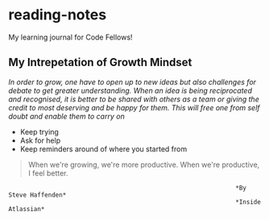 # reading-notes
My learning journal for Code Fellows!

## My Intrepetation of Growth Mindset

*In order to grow, one have to open up to new ideas but also challenges for debate to get greater understanding. When an idea is being reciprocated and recognised, it is better to be shared with others as a team or giving the credit to most deserving and be happy for them. This will free one from self doubt and enable them to carry on*

- Keep trying
- Ask for help
- Keep reminders around of where you started from

> When we're growing, we're more productive. When we're productive, I feel better.

                                                                   *By Steve Haffenden*
                                                                   *Inside Atlassian*
